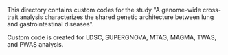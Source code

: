 This directory contains custom codes for the study "A genome-wide cross-trait analysis characterizes the shared genetic architecture between lung and gastrointestinal diseases".

Custom code is created for LDSC, SUPERGNOVA, MTAG, MAGMA, TWAS, and PWAS analysis. 
